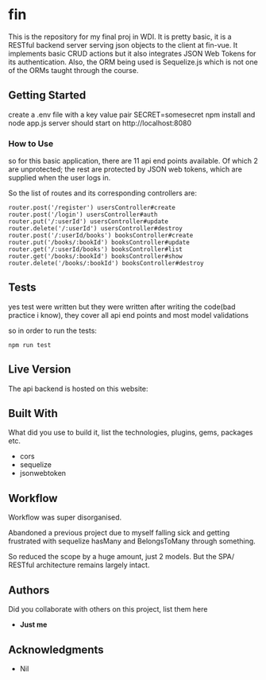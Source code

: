 # fin

This is the repository for my final proj in WDI.
It is pretty basic, it is a RESTful backend server serving json objects to the client at fin-vue.
It implements basic CRUD actions but it also integrates JSON Web Tokens for its authentication.
Also, the ORM being used is Sequelize.js which is not one of the ORMs taught through the course.

## Getting Started

create a .env file with a key value pair SECRET=somesecret
npm install and node app.js
server should start on http://localhost:8080

### How to Use

so for this basic application, there are 11 api end points available. Of which 2 are unprotected; the rest are protected by JSON web tokens, which are supplied when the user logs in.

So the list of routes and its corresponding controllers are:

```
router.post('/register') usersController#create
router.post('/login') usersController#auth
router.put('/:userId') usersController#update
router.delete('/:userId') usersController#destroy
router.post('/:userId/books') booksController#create
router.put('/books/:bookId') booksController#update
router.get('/:userId/books') booksController#list
router.get('/books/:bookId') booksController#show
router.delete('/books/:bookId') booksController#destroy
```

## Tests

yes test were written but they were written after writing the code(bad practice i know), they cover all api end points and most model validations

so in order to run the tests:
```
npm run test
```

## Live Version

The api backend is hosted on this website:

## Built With

What did you use to build it, list the technologies, plugins, gems, packages etc.

* cors
* sequelize
* jsonwebtoken

## Workflow

Workflow was super disorganised.

Abandoned a previous project due to myself falling sick and getting frustrated with sequelize hasMany and BelongsToMany through something.

So reduced the scope by a huge amount, just 2 models. But the SPA/ RESTful architecture remains largely intact.

## Authors

Did you collaborate with others on this project, list them here

* **Just me**

## Acknowledgments

* Nil
